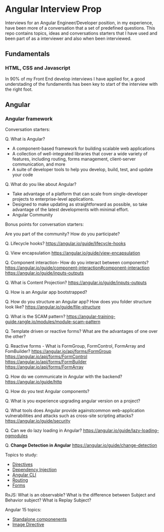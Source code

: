 # Angular Interview Prop

Interviews for an Angular Engineer/Developer position, in my experience, have been more of a conversation that a set of predefined questions. This repo contains topics, ideas and conversations starters that I have used and been part of as a interviewer and also when been interviewed.

## Fundamentals

### HTML, CSS and Javascript

In 90% of my Front End develop interviews I have applied for, a good understading of the fundamentls has been key to start of the interview with the right foot.

## Angular

### Angular framework

Conversation starters:

Q. What is Angular? 
- A component-based framework for building scalable web applications
- A collection of well-integrated libraries that cover a wide variety of features, including routing, forms management, client-server communication, and more
- A suite of developer tools to help you develop, build, test, and update your code

Q. What do you like about Angular?

- Take advantage of a platform that can scale from single-developer projects to enterprise-level applications. 
- Designed to make updating as straightforward as possible, so take advantage of the latest developments with minimal effort. 
- Angular Community

Bonus points for conversation starters:

Are you part of the community? How do you participate?

Q. Lifecycle hooks? https://angular.io/guide/lifecycle-hooks

Q. View encapsulation https://angular.io/guide/view-encapsulation

Q. Component interaction- How do you interact between components?
https://angular.io/guide/component-interaction#component-interaction
https://angular.io/guide/inputs-outputs

Q. What is Content Projection? 
https://angular.io/guide/inputs-outputs

Q. How is an Angular app bootstrapped?

Q. How do you structure an Angular app? How does you folder structure look like?
https://angular.io/guide/file-structure

Q. What is the  SCAM pattern?
https://angular-training-guide.rangle.io/modules/module-scam-pattern

Q. Template driven or reactive forms? What are the advantages of one over the other?

Q. Reactive forms - What is FormGroup, FormControl, FormArray and FomBuilder?
https://angular.io/api/forms/FormGroup
https://angular.io/api/forms/FormControl
https://angular.io/api/forms/FormBuilder
https://angular.io/api/forms/FormArray

Q. How do we communicate in Angular with the backend?
https://angular.io/guide/http

Q. How do you test Angular components?

Q. What is you experience upgrading angular version on a project?

Q. What tools does Angular provide againstcommon web-application vulnerabilities and attacks such as cross-site scripting attacks?
https://angular.io/guide/security

Q. Can we do lazy loading in Angular?
https://angular.io/guide/lazy-loading-ngmodules

Q. **Change Detection in Angular** 
https://angular.io/guide/change-detection

Topics to study:

- [Directives](https://angular.io/guide/built-in-directives)
- [Dependency Injection](https://angular.io/guide/dependency-injection-overview)
- [Angular CLI](https://angular.io/cli)
- [Routing](https://angular.io/guide/routing-overview)
- [Forms](https://angular.io/guide/forms-overview)

RxJS:
What is an observable?
What is the difference between Subject and Behavior subject?
What is Replay Subject?
 
Angular 15 topics:

- [Standalone componenents](https://angular.io/guide/standalone-components)
- [Image Directive](https://angular.io/guide/image-directive)



